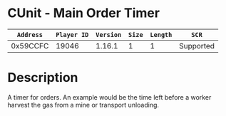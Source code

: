 # CUnit - Main Order Timer

| `Address` | `Player ID` | `Version` | `Size` | `Length` | `SCR` |
| ---------- | ----------- | --------- | ------ | -------- | ---- |
| 0x59CCFC | 19046 | 1.16.1 | 1 | 1 | Supported |

# Description

A timer for orders. An example would be the time left before a worker harvest the gas from a mine or transport unloading.